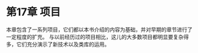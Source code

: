 # 第17章 项目


本章包含了一系列项目，它们都以本书介绍的内容为基础，并对早期的章节进行了一定程度的扩充。
与以前经历过的项目相比，这儿的大多数项目都明显要复杂得多，它们充分演示了新技术以及类库的运用。

